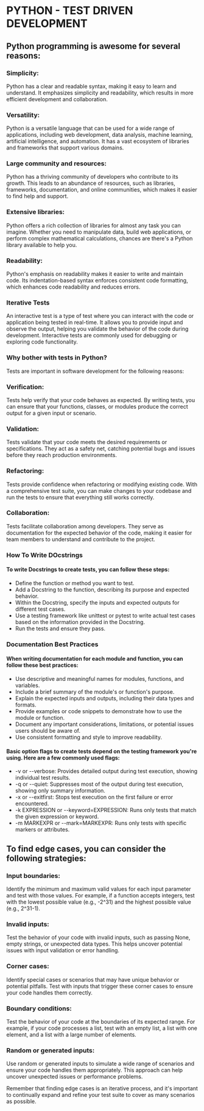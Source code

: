 # PYTHON - TEST DRIVEN DEVELOPMENT

## Python programming is awesome for several reasons:

### Simplicity: 

Python has a clear and readable syntax, making it easy to learn and understand. It emphasizes simplicity and readability, which results in more efficient development and collaboration.

### Versatility: 

Python is a versatile language that can be used for a wide range of applications, including web development, data analysis, machine learning, artificial intelligence, and automation. It has a vast ecosystem of libraries and frameworks that support various domains.

### Large community and resources: 

Python has a thriving community of developers who contribute to its growth. This leads to an abundance of resources, such as libraries, frameworks, documentation, and online communities, which makes it easier to find help and support.

### Extensive libraries: 

Python offers a rich collection of libraries for almost any task you can imagine. Whether you need to manipulate data, build web applications, or perform complex mathematical calculations, chances are there's a Python library available to help you.

### Readability: 

Python's emphasis on readability makes it easier to write and maintain code. Its indentation-based syntax enforces consistent code formatting, which enhances code readability and reduces errors.

### Iterative Tests

An interactive test is a type of test where you can interact with the code or application being tested in real-time. It allows you to provide input and observe the output, helping you validate the behavior of the code during development. Interactive tests are commonly used for debugging or exploring code functionality.

### Why bother with tests in Python?

Tests are important in software development for the following reasons:

### Verification: 

Tests help verify that your code behaves as expected. By writing tests, you can ensure that your functions, classes, or modules produce the correct output for a given input or scenario.

### Validation: 

Tests validate that your code meets the desired requirements or specifications. They act as a safety net, catching potential bugs and issues before they reach production environments.

### Refactoring: 

Tests provide confidence when refactoring or modifying existing code. With a comprehensive test suite, you can make changes to your codebase and run the tests to ensure that everything still works correctly.

### Collaboration: 

Tests facilitate collaboration among developers. They serve as documentation for the expected behavior of the code, making it easier for team members to understand and contribute to the project.

### How To Write DOcstrings

#### To write Docstrings to create tests, you can follow these steps:

- Define the function or method you want to test.
- Add a Docstring to the function, describing its purpose and expected behavior.
- Within the Docstring, specify the inputs and expected outputs for different test cases.
- Use a testing framework like unittest or pytest to write actual test cases based on the information provided in the Docstring.
- Run the tests and ensure they pass.

### Documentation Best Practices 

#### When writing documentation for each module and function, you can follow these best practices:

- Use descriptive and meaningful names for modules, functions, and variables.
- Include a brief summary of the module's or function's purpose.
- Explain the expected inputs and outputs, including their data types and formats.
- Provide examples or code snippets to demonstrate how to use the module or function.
- Document any important considerations, limitations, or potential issues users should be aware of.
- Use consistent formatting and style to improve readability.

#### Basic option flags to create tests depend on the testing framework you're using. Here are a few commonly used flags:

- -v or --verbose: Provides detailed output during test execution, showing individual test results.
- -q or --quiet: Suppresses most of the output during test execution, showing only summary information.
- -x or --exitfirst: Stops test execution on the first failure or error encountered.
- -k EXPRESSION or --keyword=EXPRESSION: Runs only tests that match the given expression or keyword.
- -m MARKEXPR or --mark=MARKEXPR: Runs only tests with specific markers or attributes.

## To find edge cases, you can consider the following strategies:

### Input boundaries: 

Identify the minimum and maximum valid values for each input parameter and test with those values. For example, if a function accepts integers, test with the lowest possible value (e.g., -2^31) and the highest possible value (e.g., 2^31-1).

### Invalid inputs: 

Test the behavior of your code with invalid inputs, such as passing None, empty strings, or unexpected data types. This helps uncover potential issues with input validation or error handling.

### Corner cases: 

Identify special cases or scenarios that may have unique behavior or potential pitfalls. Test with inputs that trigger these corner cases to ensure your code handles them correctly.

### Boundary conditions: 

Test the behavior of your code at the boundaries of its expected range. For example, if your code processes a list, test with an empty list, a list with one element, and a list with a large number of elements.

### Random or generated inputs: 

Use random or generated inputs to simulate a wide range of scenarios and ensure your code handles them appropriately. This approach can help uncover unexpected issues or performance problems.
 
Remember that finding edge cases is an iterative process, and it's important to continually expand and refine your test suite to cover as many scenarios as possible.
